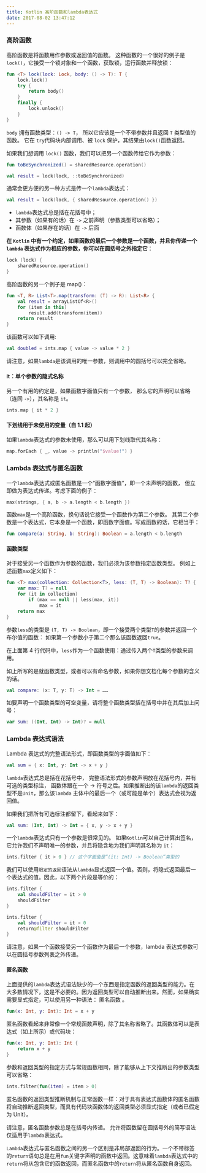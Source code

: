 ```yaml
---
title: Kotlin 高阶函数和lambda表达式
date: 2017-08-02 13:47:12
---
```


### 高阶函数

高阶函数是将函数用作参数或返回值的函数。 这种函数的一个很好的例子是 `lock()`，它接受一个锁对象和一个函数，获取锁，运行函数并释放锁：

```kotlin
fun <T> lock(lock: Lock, body: () -> T): T {
    lock.lock()
    try {
        return body()
    }
    finally {
        lock.unlock()
    }
}
```

`body` 拥有函数类型：`() -> T`， 所以它应该是一个不带参数并且返回 `T` 类型值的函数。 它在 `try`代码块内部调用、被 `lock` 保护，其结果由`lock()`函数返回。

如果我们想调用 `lock()` 函数，我们可以把另一个函数传给它作为参数：

```kotlin
fun toBeSynchronized() = sharedResource.operation()

val result = lock(lock, ::toBeSynchronized)
```

通常会更方便的另一种方式是传一个`lambda`表达式：

```kotlin
val result = lock(lock, { sharedResource.operation() })
```

* `lambda`表达式总是括在花括号中；
* 其参数（如果有的话）在 `->` 之前声明（参数类型可以省略）；
* 函数体（如果存在的话）在 `->` 后面

**在 `Kotlin` 中有一个约定，如果函数的最后一个参数是一个函数，并且你传递一个 `lambda` 表达式作为相应的参数，你可以在圆括号之外指定它**：

```kotlin
lock (lock) {
    sharedResource.operation()
}
```


高阶函数的另一个例子是 map()：

```kotlin
fun <T, R> List<T>.map(transform: (T) -> R): List<R> {
    val result = arrayListOf<R>()
    for (item in this)
        result.add(transform(item))
    return result
}
```

该函数可以如下调用:

```kotlin
val doubled = ints.map { value -> value * 2 }
```

请注意，如果`lambda`是该调用的唯一参数，则调用中的圆括号可以完全省略。

#### it：单个参数的隐式名称

另一个有用的约定是，如果函数字面值只有一个参数， 那么它的声明可以省略（连同 `->`），其名称是 `it`。

```kotlin
ints.map { it * 2 }
```

#### 下划线用于未使用的变量（自 1.1 起）

如果`lambda`表达式的参数未使用，那么可以用下划线取代其名称：

```kotlin
map.forEach { _, value -> println("$value!") }
```

### Lambda 表达式与匿名函数

一个`lambda`表达式或匿名函数是一个“函数字面值”，即一个未声明的函数， 但立即做为表达式传递。考虑下面的例子：

```kotlin
max(strings, { a, b -> a.length < b.length })
```

函数`max`是一个高阶函数，换句话说它接受一个函数作为第二个参数。 其第二个参数是一个表达式，它本身是一个函数，即函数字面值。写成函数的话，它相当于：

```kotlin
fun compare(a: String, b: String): Boolean = a.length < b.length
```


#### 函数类型

对于接受另一个函数作为参数的函数，我们必须为该参数指定函数类型。 例如上述函数`max`定义如下：

```kotlin
fun <T> max(collection: Collection<T>, less: (T, T) -> Boolean): T? {
    var max: T? = null
    for (it in collection)
        if (max == null || less(max, it))
            max = it
    return max
}
```

参数`less`的类型是 `(T, T) -> Boolean`，即一个接受两个类型`T`的参数并返回一个布尔值的函数： 如果第一个参数小于第二个那么该函数返回`true`。

在上面第 4 行代码中，`less`作为一个函数使用：通过传入两个`T`类型的参数来调用。

如上所写的是就函数类型，或者可以有命名参数，如果你想文档化每个参数的含义的话。

```kotlin
val compare: (x: T, y: T) -> Int = ……
```

如要声明一个函数类型的可空变量，请将整个函数类型括在括号中并在其后加上问号：

```kotlin
var sum: ((Int, Int) -> Int)? = null
```

### Lambda 表达式语法

Lambda 表达式的完整语法形式，即函数类型的字面值如下：

```kotlin
val sum = { x: Int, y: Int -> x + y }
```

`lambda`表达式总是括在花括号中， 完整语法形式的参数声明放在花括号内，并有可选的类型标注， 函数体跟在一个 -> 符号之后。如果推断出的该`lambda`的返回类型不是`Unit`，那么该`lambda` 主体中的最后一个（或可能是单个）表达式会视为返回值。

如果我们把所有可选标注都留下，看起来如下：

```kotlin
val sum: (Int, Int) -> Int = { x, y -> x + y }
```

一个`lambda`表达式只有一个参数是很常见的。 如果`Kotlin`可以自己计算出签名，它允许我们不声明唯一的参数，并且将隐含地为我们声明其名称为 `it`：

```kotlin
ints.filter { it > 0 } // 这个字面值是“(it: Int) -> Boolean”类型的
```

我们可以使用`限定的返回`语法从`lambda`显式返回一个值。否则，将隐式返回最后一个表达式的值。因此，以下两个片段是等价的：

```kotlin
ints.filter {
    val shouldFilter = it > 0 
    shouldFilter
}

ints.filter {
    val shouldFilter = it > 0 
    return@filter shouldFilter
}
```

请注意，如果一个函数接受另一个函数作为最后一个参数，lambda 表达式参数可以在圆括号参数列表之外传递。 

#### 匿名函数

上面提供的`lambda`表达式语法缺少的一个东西是指定函数的返回类型的能力。在大多数情况下，这是不必要的。因为返回类型可以自动推断出来。然而，如果确实需要显式指定，可以使用另一种语法： 匿名函数 。

```kotlin
fun(x: Int, y: Int): Int = x + y
```

匿名函数看起来非常像一个常规函数声明，除了其名称省略了。其函数体可以是表达式（如上所示）或代码块：

```kotlin
fun(x: Int, y: Int): Int {
    return x + y
}
```
参数和返回类型的指定方式与常规函数相同，除了能够从上下文推断出的参数类型可以省略：

```kotlin
ints.filter(fun(item) = item > 0)
```

匿名函数的返回类型推断机制与正常函数一样：对于具有表达式函数体的匿名函数将自动推断返回类型，而具有代码块函数体的返回类型必须显式指定（或者已假定为 Unit）。

请注意，匿名函数参数总是在括号内传递。 允许将函数留在圆括号外的简写语法仅适用于`lambda`表达式。

`Lambda`表达式与匿名函数之间的另一个区别是非局部返回的行为。一个不带标签的`return`语句总是在用`fun`关键字声明的函数中返回。这意味着`lambda`表达式中的`return`将从包含它的函数返回，而匿名函数中的`return`将从匿名函数自身返回。

